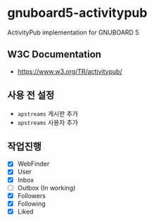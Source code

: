 # gnuboard5-activitypub
ActivityPub implementation for GNUBOARD 5

## W3C Documentation
  * https://www.w3.org/TR/activitypub/

## 사용 전 설정
  * `apstreams` 게시판 추가
  * `apstreams` 사용자 추가

## 작업진행
- [x] WebFinder
- [x] User
- [x] Inbox
- [ ] Outbox (In working)
- [x] Followers
- [x] Following
- [x] Liked
